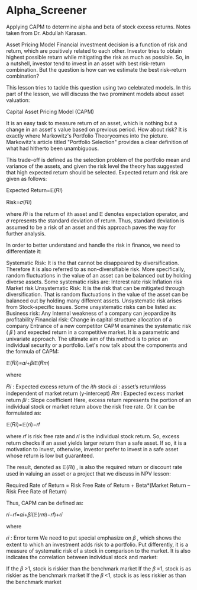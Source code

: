 # Alpha_Screener
Applying CAPM to determine alpha and beta of stock excess returns.  Notes taken from Dr. Abdullah Karasan.

Asset Pricing Model
Financial investment decision is a function of risk and return, which are positively related to each other. Investor tries to obtain highest possible return while mitigating the risk as much as possible. So, in a nutshell, investor tend to invest in an asset with best risk-return combination. But the question is how can we estimate the best risk-return combination?

This lesson tries to tackle this question using two celebrated models. In this part of the lesson, we will discuss the two prominent models about asset valuation:

Capital Asset Pricing Model (CAPM)

It is an easy task to measure return of an asset, which is nothing but a change in an asset's value based on previous period. How about risk? It is exactly where Markowitz's Portfolio Theorycomes into the picture. Markowitz's article titled "Portfolio Selection" provides a clear definition of what had hitherto been unambiguous.

This trade-off is defined as the selection problem of the portfolio mean and variance of the assets, and given the risk level the theory has suggested that high expected return should be selected. Expected return and risk are given as follows:

Expected Return=𝔼(𝑅𝑖)
 
Risk=𝜎(𝑅𝑖)
 
where  𝑅𝑖  is the return of ith asset and  𝔼  denotes expectation operator, and  𝜎  represents the standard deviation of return. Thus, standard deviation is assumed to be a risk of an asset and this approach paves the way for further analysis.

In order to better understand and handle the risk in finance, we need to differentiate it:

Systematic Risk: It is the that cannot be disappeared by diversification. Therefore it is also referred to as non-diversifiable risk. More specifically, random fluctuations in the value of an asset can be balanced out by holding diverse assets. Some systematic risks are:
Interest rate risk
Inflation risk
Market risk
Unsystematic Risk: It is the risk that can be mitigated through diversification. That is random fluctuations in the value of the asset can be balanced out by holding many different assets. Unsystematic risk arises from Stock-specific issues. Some unsystematic risks can be listed as:
Business risk: Any Internal weakness of a company can jeopardize its profitability
Financial risk: Change in capital structure allocation of a company
Entrance of a new competitor
CAPM examines the systematic risk ( 𝛽 ) and expected return in a competitive market. It is a parametric and univariate approach. The ultimate aim of this method is to price an individual security or a portfolio. Let's now talk about the components and the formula of CAPM:

𝔼(𝑅𝑖)=𝛼𝑖+𝛽𝑖𝔼(𝑅𝑚)
 
where

𝑅𝑖 : Expected excess return of the  𝑖𝑡ℎ  stock
𝛼𝑖 : asset’s return\loss independent of market return (y-intercept)
𝑅𝑚 : Expected excess market return
𝛽𝑖 : Slope coefficient
Here, excess return represents the portion of an individual stock or market return above the risk free rate. Or it can be formulated as:

𝔼(𝑅𝑖)=𝔼(𝑟𝑖)−𝑟𝑓
 
where  𝑟𝑓  is risk free rate and  𝑟𝑖  is the individual stock return. So, excess return checks if an asset yields larger return than a safe asset. If so, it is a motivation to invest, otherwise, investor prefer to invest in a safe asset whose return is low but guaranteed.

The result, denoted as  𝔼(𝑅𝑖) , is also the required return or discount rate used in valuing an asset or a project that we discuss in NPV lesson:

Required Rate of Return = Risk Free Rate of Return + Beta*(Market Return – Risk Free Rate of Return)

Thus, CAPM can be defined as:

𝑟𝑖−𝑟𝑓=𝛼𝑖+𝛽𝑖(𝔼(𝑟𝑚)−𝑟𝑓)+𝜖𝑖
 
where

𝜖𝑖 : Error term
We need to put special emphasize on  𝛽 , which shows the extent to which an investment adds risk to a portfolio. Put differently, it is a measure of systematic risk of a stock in comparison to the market. It is also indicates the correlation between individual stock and market:

If the  𝛽 >1, stock is riskier than the benchmark market
If the  𝛽 =1, stock is as riskier as the benchmark market
If the  𝛽 <1, stock is as less riskier as than the benchmark market
